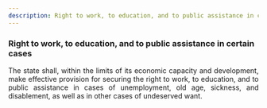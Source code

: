 ```yaml
---
description: Right to work, to education, and to public assistance in certain cases
---
```


### Right to work, to education, and to public assistance in certain cases
<div style="text-align: justify">

The state shall, within the limits of its economic capacity and development, make effective provision for securing the right to work, to education, and to public assistance in cases of unemployment, old age, sickness, and disablement, as well as in other cases of undeserved want.

</div>
